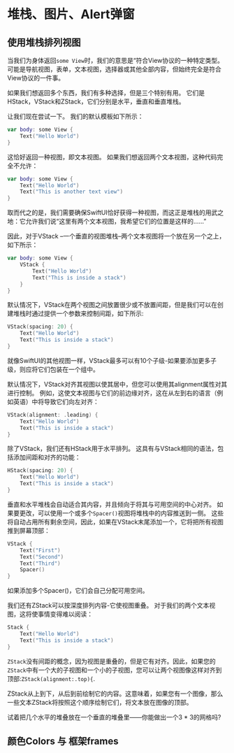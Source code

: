 # 堆栈、图片、Alert弹窗


## 使用堆栈排列视图

当我们为身体返回`some View`时，我们的意思是“符合View协议的一种特定类型。 可能是导航视图，表单，文本视图，选择器或其他全部内容，但始终完全是符合View协议的一件事。

如果我们想返回多个东西，我们有多种选择，但是三个特别有用。 它们是HStack，VStack和ZStack，它们分别是水平，垂直和垂直堆栈。

让我们现在尝试一下。 我们的默认模板如下所示：
```SWIFT
var body: some View {
    Text("Hello World")
}
```

这恰好返回一种视图，即文本视图。 如果我们想返回两个文本视图，这种代码完全不允许：
```swift
var body: some View {
    Text("Hello World")
    Text("This is another text view")
}
```

取而代之的是，我们需要确保SwiftUI恰好获得一种视图，而这正是堆栈的用武之地：它允许我们说“这里有两个文本视图，我希望它们的位置是这样的……”

因此，对于VStack –一个垂直的视图堆栈–两个文本视图将一个放在另一个之上，如下所示：
```swift
var body: some View {
    VStack {
        Text("Hello World")
        Text("This is inside a stack")
    }
}
```
默认情况下，VStack在两个视图之间放置很少或不放置间距，但是我们可以在创建堆栈时通过提供一个参数来控制间距，如下所示:

```swift
VStack(spacing: 20) {
    Text("Hello World")
    Text("This is inside a stack")
}
```

就像SwiftUI的其他视图一样，VStack最多可以有10个子级-如果要添加更多子级，则应将它们包装在一个组中。

默认情况下，VStack对齐其视图以使其居中，但您可以使用其alignment属性对其进行控制。 例如，这使文本视图与它们的前边缘对齐，这在从左到右的语言（例如英语）中将导致它们向左对齐：
```swift
VStack(alignment: .leading) {
    Text("Hello World")
    Text("This is inside a stack")
}
```
除了VStack，我们还有HStack用于水平排列。 这具有与VStack相同的语法，包括添加间距和对齐的功能：
```swift
HStack(spacing: 20) {
    Text("Hello World")
    Text("This is inside a stack")
}
```

垂直和水平堆栈会自动适合其内容，并且倾向于将其与可用空间的中心对齐。 如果要更改，可以使用一个或多个`Spacer()`视图将堆栈中的内容推送到一侧。 这些将自动占用所有剩余空间，因此，如果在VStack末尾添加一个，它将把所有视图推到屏幕顶部：
```swift
VStack {
    Text("First")
    Text("Second")
    Text("Third")
    Spacer()
}
```
如果添加多个Spacer()，它们会自己分配可用空间。

我们还有ZStack可以按深度排列内容-它使视图重叠。 对于我们的两个文本视图，这将使事情变得难以阅读：
```swift
Stack {
    Text("Hello World")
    Text("This is inside a stack")
}
```
`ZStack`没有间距的概念，因为视图是重叠的，但是它有对齐。因此，如果您的`ZStack`中有一个大的子视图和一个小的子视图，您可以让两个视图像这样对齐到顶部:`ZStack(alignment:.top){`.

ZStack从上到下，从后到前绘制它的内容。这意味着，如果您有一个图像，那么一些文本ZStack将按照这个顺序绘制它们，将文本放在图像的顶部。

试着把几个水平的堆叠放在一个垂直的堆叠里——你能做出一个3 * 3的网格吗?

## 颜色Colors 与 框架frames




